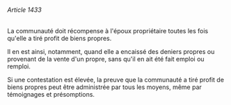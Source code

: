 ###### Article 1433

La communauté doit récompense à l'époux propriétaire toutes les fois qu'elle a tiré profit de biens propres.

Il en est ainsi, notamment, quand elle a encaissé des deniers propres ou provenant de la vente d'un propre, sans qu'il en ait été fait emploi ou remploi.

Si une contestation est élevée, la preuve que la communauté a tiré profit de biens propres peut être administrée par tous les moyens, même par témoignages et présomptions.

